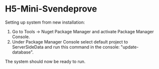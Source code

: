 # H5-Mini-Svendeprove

Setting up system from new installation:
1. Go to Tools -> Nuget Package Manager and activate Package Manager Console.
2. Under Package Manager Console select default project to ServerSideData and run this command in the console: "update-database".

The system should now be ready to run.